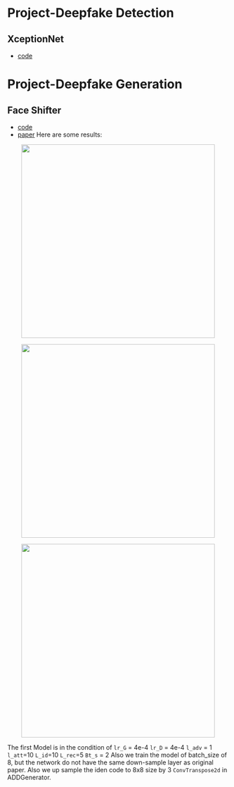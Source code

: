 # Project-Deepfake Detection
## XceptionNet
- [code](https://github.com/ZhouYiiFeng/deepFakeDetect/tree/master/baseline/xceptionNet)

<!-- ### ToDo List:
- [x] Encoding in Style:
- [x] code
	- [x] change the cuda ln -s(sudo ln -s /usr/local/cuda-10.0 /usr/local/cuda). To switch cuda version. print(torch.version.cuda) to find your own pytorch cuda version. This version need to be the same with the version of nvcc compile.
	- [x] compile the apex the acc tool for pytorch which provided by nvidia. [github](https://github.com/NVIDIA/apex)
- [x] [FaceShifter-pytorch](https://github.com/Heonozis/FaceShifter-pytorch)
 -->
 
# Project-Deepfake Generation
## Face Shifter
- [code](https://github.com/ZhouYiiFeng/deepFakeDetect/tree/master/baseline/faceshifter)
- [paper](https://arxiv.org/abs/1912.13457)
Here are some results:
<p align='center'>  
  <img src='imgs/results1.png' width='440'/>  
</p>

<p align='center'>
  <img src='imgs/results2.png' width='440'/>
</p>

<p align='center'>
  <img src='imgs/results3.png' width='440'/>
</p>

The first Model is in the condition of `lr_G` = 4e-4 `lr_D` = 4e-4 `l_adv` = 1 `l_att`=10 `L_id`=10 `L_rec`=5 `Bt_s` = 2
Also we train the model of batch_size of 8, but the network do not have the same down-sample layer as original paper. Also we up sample the iden code to 8x8 size by 3 `ConvTranspose2d` in ADDGenerator.